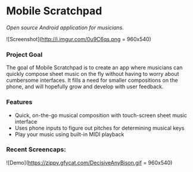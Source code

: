 # Mobile Scratchpad
*Open source Android application for musicians.*

![Screenshot](http://i.imgur.com/0u9C6qs.png = 960x540)

### Project Goal
The goal of Mobile Scratchpad is to create an app where musicians can quickly compose sheet music
on the fly without having to worry about cumbersome interfaces. It fills a need for smaller
compositions on the phone, and will hopefully grow and develop with user feedback.

### Features
* Quick, on-the-go musical composition with touch-screen sheet music interface
* Uses phone inputs to figure out pitches for determining musical keys
* Play your music using built-in MIDI playback

### Recent Screencaps:
![Demo](https://zippy.gfycat.com/DecisiveAnyBison.gif = 960x540)
